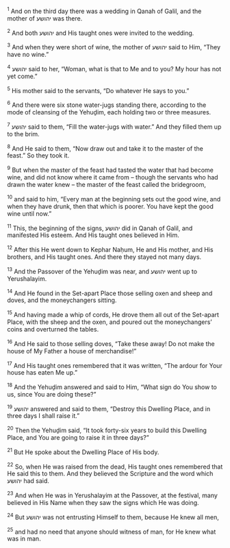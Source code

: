 <sup>1</sup> And on the third day there was a wedding in Qanah of Galil, and the mother of יהושע was there.

<sup>2</sup> And both יהושע and His taught ones were invited to the wedding.

<sup>3</sup> And when they were short of wine, the mother of יהושע said to Him, “They have no wine.”

<sup>4</sup> יהושע said to her, “Woman, what is that to Me and to you? My hour has not yet come.”

<sup>5</sup> His mother said to the servants, “Do whatever He says to you.”

<sup>6</sup> And there were six stone water-jugs standing there, according to the mode of cleansing of the Yehuḏim, each holding two or three measures.

<sup>7</sup> יהושע said to them, “Fill the water-jugs with water.” And they filled them up to the brim.

<sup>8</sup> And He said to them, “Now draw out and take it to the master of the feast.” So they took it.

<sup>9</sup> But when the master of the feast had tasted the water that had become wine, and did not know where it came from – though the servants who had drawn the water knew – the master of the feast called the bridegroom,

<sup>10</sup> and said to him, “Every man at the beginning sets out the good wine, and when they have drunk, then that which is poorer. You have kept the good wine until now.”

<sup>11</sup> This, the beginning of the signs, יהושע did in Qanah of Galil, and manifested His esteem. And His taught ones believed in Him.

<sup>12</sup> After this He went down to Kephar Naḥum, He and His mother, and His brothers, and His taught ones. And there they stayed not many days.

<sup>13</sup> And the Passover of the Yehuḏim was near, and יהושע went up to Yerushalayim.

<sup>14</sup> And He found in the Set-apart Place those selling oxen and sheep and doves, and the moneychangers sitting.

<sup>15</sup> And having made a whip of cords, He drove them all out of the Set-apart Place, with the sheep and the oxen, and poured out the moneychangers’ coins and overturned the tables.

<sup>16</sup> And He said to those selling doves, “Take these away! Do not make the house of My Father a house of merchandise!”

<sup>17</sup> And His taught ones remembered that it was written, “The ardour for Your house has eaten Me up.”

<sup>18</sup> And the Yehuḏim answered and said to Him, “What sign do You show to us, since You are doing these?”

<sup>19</sup> יהושע answered and said to them, “Destroy this Dwelling Place, and in three days I shall raise it.”

<sup>20</sup> Then the Yehuḏim said, “It took forty-six years to build this Dwelling Place, and You are going to raise it in three days?”

<sup>21</sup> But He spoke about the Dwelling Place of His body.

<sup>22</sup> So, when He was raised from the dead, His taught ones remembered that He said this to them. And they believed the Scripture and the word which יהושע had said.

<sup>23</sup> And when He was in Yerushalayim at the Passover, at the festival, many believed in His Name when they saw the signs which He was doing.

<sup>24</sup> But יהושע was not entrusting Himself to them, because He knew all men,

<sup>25</sup> and had no need that anyone should witness of man, for He knew what was in man.

